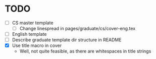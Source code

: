 # TODO

- [ ] CS master template
  - [ ] Change linespread in pages/graduate/cs/cover-eng.tex
- [ ] English template
- [ ] Describe graduate template dir structure in README
- [x] Use title macro in cover
  - Well, not quite feasible, as there are whitespaces in title strings
